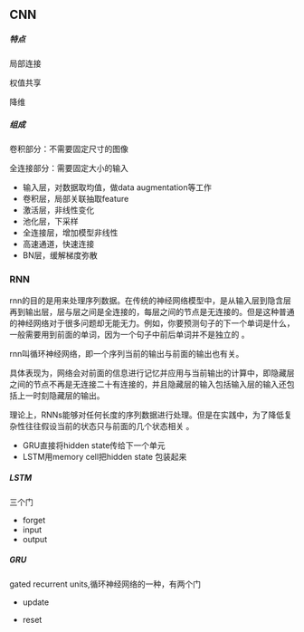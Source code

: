 ## CNN

##### 特点

局部连接

权值共享

降维



##### 组成

卷积部分：不需要固定尺寸的图像

全连接部分：需要固定大小的输入

* 输入层，对数据取均值，做data augmentation等工作
* 卷积层，局部关联抽取feature
* 激活层，非线性变化
* 池化层，下采样
* 全连接层，增加模型非线性
* 高速通道，快速连接
* BN层，缓解梯度弥散



### RNN

rnn的目的是用来处理序列数据。在传统的神经网络模型中，是从输入层到隐含层再到输出层，层与层之间是全连接的，每层之间的节点是无连接的。但是这种普通的神经网络对于很多问题却无能无力。例如，你要预测句子的下一个单词是什么，一般需要用到前面的单词，因为一个句子中前后单词并不是独立的 。



rnn叫循环神经网络，即一个序列当前的输出与前面的输出也有关。

具体表现为，网络会对前面的信息进行记忆并应用与当前输出的计算中，即隐藏层之间的节点不再是无连接二十有连接的，并且隐藏层的输入包括输入层的输入还包括上一时刻隐藏层的输出。



理论上，RNNs能够对任何长度的序列数据进行处理。但是在实践中，为了降低复杂性往往假设当前的状态只与前面的几个状态相关 。



* GRU直接将hidden state传给下一个单元
* LSTM用memory cell把hidden state 包装起来

##### LSTM

三个门

* forget
* input
* output

##### GRU

gated recurrent units,循环神经网络的一种，有两个门

* update

* reset

  





